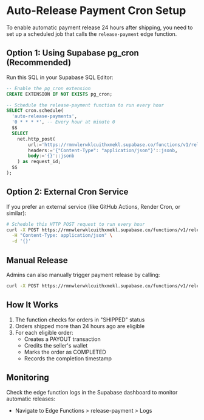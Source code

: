 # Auto-Release Payment Cron Setup

To enable automatic payment release 24 hours after shipping, you need to set up a scheduled job that calls the `release-payment` edge function.

## Option 1: Using Supabase pg_cron (Recommended)

Run this SQL in your Supabase SQL Editor:

```sql
-- Enable the pg_cron extension
CREATE EXTENSION IF NOT EXISTS pg_cron;

-- Schedule the release-payment function to run every hour
SELECT cron.schedule(
  'auto-release-payments',
  '0 * * * *', -- Every hour at minute 0
  $$
  SELECT
    net.http_post(
        url:='https://rmnwlerwklcuithxmekl.supabase.co/functions/v1/release-payment',
        headers:='{"Content-Type": "application/json"}'::jsonb,
        body:='{}'::jsonb
    ) as request_id;
  $$
);
```

## Option 2: External Cron Service

If you prefer an external service (like GitHub Actions, Render Cron, or similar):

```bash
# Schedule this HTTP POST request to run every hour
curl -X POST https://rmnwlerwklcuithxmekl.supabase.co/functions/v1/release-payment \
  -H "Content-Type: application/json" \
  -d '{}'
```

## Manual Release

Admins can also manually trigger payment release by calling:

```bash
curl -X POST https://rmnwlerwklcuithxmekl.supabase.co/functions/v1/release-payment
```

## How It Works

1. The function checks for orders in "SHIPPED" status
2. Orders shipped more than 24 hours ago are eligible
3. For each eligible order:
   - Creates a PAYOUT transaction
   - Credits the seller's wallet
   - Marks the order as COMPLETED
   - Records the completion timestamp

## Monitoring

Check the edge function logs in the Supabase dashboard to monitor automatic releases:
- Navigate to Edge Functions > release-payment > Logs
